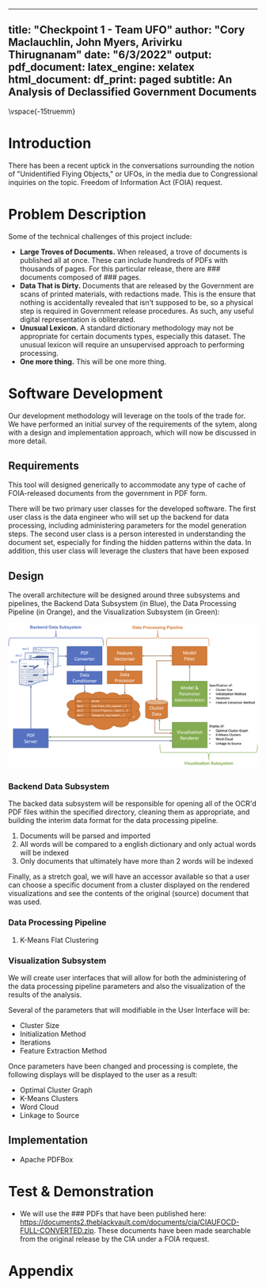 
---
title: "Checkpoint 1 - Team UFO"
author: "Cory Maclauchlin, John Myers, Arivirku Thirugnanam"
date: "6/3/2022"
output:
  pdf_document:
    latex_engine: xelatex
  html_document:
    df_print: paged
subtitle: An Analysis of Declassified Government Documents
---

\vspace{-15truemm}

# Introduction
There has been a recent uptick in the conversations surrounding the notion of "Unidentified Flying Objects," or UFOs, in the media due to Congressional inquiries on the topic.  Freedom of Information Act (FOIA) request.

# Problem Description

Some of the technical challenges of this project include:

* **Large Troves of Documents.**  When released, a trove of documents is published all at once.  These can include hundreds of PDFs with thousands of pages.  For this particular release, there are ### documents composed of ### pages.
* **Data That is Dirty.** Documents that are released by the Government are scans of printed materials, with redactions made.  This is the ensure that nothing is accidentally revealed that isn't supposed to be, so a physical step is required in Government release procedures.  As such, any useful digital representation is obliterated.
* **Unusual Lexicon.** A standard dictionary methodology may not be appropriate for certain documents types, especially this dataset.  The unusual lexicon will require an unsupervised approach to performing processing.
* **One more thing.** This will be one more thing.

# Software Development

Our development methodology will leverage on the tools of the trade for.  We have performed an initial survey of the requirements of the sytem, along with a design and implementation approach, which will now be discussed in more detail.

## Requirements

This tool will designed generically to accommodate any type of cache of FOIA-released documents from the government in PDF form.

There will be two primary user classes for the developed software.  The first user class is the data engineer who will set up the backend for data processing, including administering parameters for the model generation steps.  The second user class is a person interested in understanding the document set, especially for finding the hidden patterns within the data.  In addition, this user class will leverage the clusters that have been exposed 

## Design

The overall architecture will be designed around three subsystems and pipelines, the Backend Data Subsystem (in Blue), the Data Processing Pipeline (in Orange), and the Visualization Subsystem (in Green):

![](architecture.png)

### Backend Data Subsystem
The backed data subsystem will be responsible for opening all of the OCR'd PDF files within the specified directory, cleaning them as appropriate, and building the interim data format for the data processing pipeline. 

1. Documents will be parsed and imported
1. All words will be compared to a english dictionary and only actual words will be indexed
1. Only documents that ultimately have more than 2 words will be indexed

Finally, as a stretch goal, we will have an accessor available so that a user can choose a specific document from a cluster displayed on the rendered visualizations and see the contents of the original (source) document that was used.

### Data Processing Pipeline

1. K-Means Flat Clustering

### Visualization Subsystem

We will create user interfaces that will allow for both the administering of the data processing pipeline parameters and also the visualization of the results of the analysis.  

Several of the parameters that will modifiable in the User Interface will be:
 * Cluster Size
 * Initialization Method
 * Iterations
 * Feature Extraction Method

Once parameters have been changed and processing is complete, the following displays will be displayed to the user as a result:
 * Optimal Cluster Graph
 * K-Means Clusters
 * Word Cloud
 * Linkage to Source

## Implementation

* Apache PDFBox

# Test & Demonstration

* We will use the ### PDFs that have been published here: https://documents2.theblackvault.com/documents/cia/CIAUFOCD-FULL-CONVERTED.zip.  These documents have been made searchable from the original release by the CIA under a FOIA request.

# Appendix



